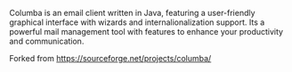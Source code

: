 Columba is an email client written in Java, featuring a user-friendly graphical interface with wizards and internalionalization support. Its a powerful mail management tool with features to enhance your productivity and communication.

Forked from https://sourceforge.net/projects/columba/

